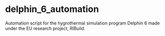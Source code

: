 # delphin_6_automation
Automation script for the hygrothermal simulation program Delphin 6 made under the EU research project, RIBuild.
